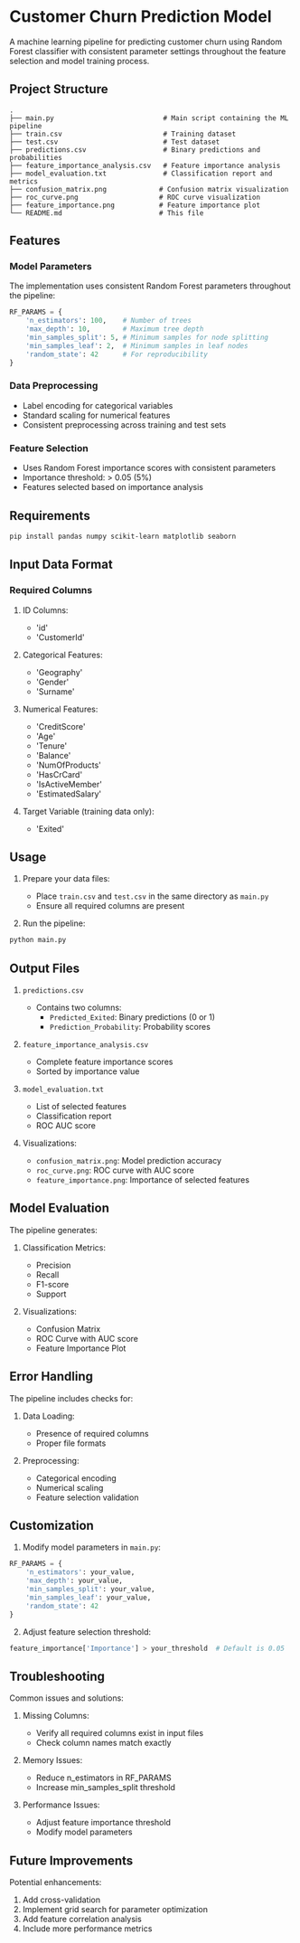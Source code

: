 # Customer Churn Prediction Model

A machine learning pipeline for predicting customer churn using Random Forest classifier with consistent parameter settings throughout the feature selection and model training process.

## Project Structure

```
.
├── main.py                           # Main script containing the ML pipeline
├── train.csv                         # Training dataset
├── test.csv                          # Test dataset
├── predictions.csv                   # Binary predictions and probabilities
├── feature_importance_analysis.csv   # Feature importance analysis
├── model_evaluation.txt              # Classification report and metrics
├── confusion_matrix.png             # Confusion matrix visualization
├── roc_curve.png                    # ROC curve visualization
├── feature_importance.png           # Feature importance plot
└── README.md                        # This file
```

## Features

### Model Parameters
The implementation uses consistent Random Forest parameters throughout the pipeline:
```python
RF_PARAMS = {
    'n_estimators': 100,    # Number of trees
    'max_depth': 10,        # Maximum tree depth
    'min_samples_split': 5, # Minimum samples for node splitting
    'min_samples_leaf': 2,  # Minimum samples in leaf nodes
    'random_state': 42      # For reproducibility
}
```

### Data Preprocessing
- Label encoding for categorical variables
- Standard scaling for numerical features
- Consistent preprocessing across training and test sets

### Feature Selection
- Uses Random Forest importance scores with consistent parameters
- Importance threshold: > 0.05 (5%)
- Features selected based on importance analysis

## Requirements

```bash
pip install pandas numpy scikit-learn matplotlib seaborn
```

## Input Data Format

### Required Columns
1. ID Columns:
   - 'id'
   - 'CustomerId'

2. Categorical Features:
   - 'Geography'
   - 'Gender'
   - 'Surname'

3. Numerical Features:
   - 'CreditScore'
   - 'Age'
   - 'Tenure'
   - 'Balance'
   - 'NumOfProducts'
   - 'HasCrCard'
   - 'IsActiveMember'
   - 'EstimatedSalary'

4. Target Variable (training data only):
   - 'Exited'

## Usage

1. Prepare your data files:
   - Place `train.csv` and `test.csv` in the same directory as `main.py`
   - Ensure all required columns are present

2. Run the pipeline:
```bash
python main.py
```

## Output Files

1. `predictions.csv`
   - Contains two columns:
     - `Predicted_Exited`: Binary predictions (0 or 1)
     - `Prediction_Probability`: Probability scores

2. `feature_importance_analysis.csv`
   - Complete feature importance scores
   - Sorted by importance value

3. `model_evaluation.txt`
   - List of selected features
   - Classification report
   - ROC AUC score

4. Visualizations:
   - `confusion_matrix.png`: Model prediction accuracy
   - `roc_curve.png`: ROC curve with AUC score
   - `feature_importance.png`: Importance of selected features

## Model Evaluation

The pipeline generates:
1. Classification Metrics:
   - Precision
   - Recall
   - F1-score
   - Support

2. Visualizations:
   - Confusion Matrix
   - ROC Curve with AUC score
   - Feature Importance Plot

## Error Handling

The pipeline includes checks for:
1. Data Loading:
   - Presence of required columns
   - Proper file formats

2. Preprocessing:
   - Categorical encoding
   - Numerical scaling
   - Feature selection validation

## Customization

1. Modify model parameters in `main.py`:
```python
RF_PARAMS = {
    'n_estimators': your_value,
    'max_depth': your_value,
    'min_samples_split': your_value,
    'min_samples_leaf': your_value,
    'random_state': 42
}
```

2. Adjust feature selection threshold:
```python
feature_importance['Importance'] > your_threshold  # Default is 0.05
```

## Troubleshooting

Common issues and solutions:

1. Missing Columns:
   - Verify all required columns exist in input files
   - Check column names match exactly

2. Memory Issues:
   - Reduce n_estimators in RF_PARAMS
   - Increase min_samples_split threshold

3. Performance Issues:
   - Adjust feature importance threshold
   - Modify model parameters

## Future Improvements

Potential enhancements:
1. Add cross-validation
2. Implement grid search for parameter optimization
3. Add feature correlation analysis
4. Include more performance metrics
